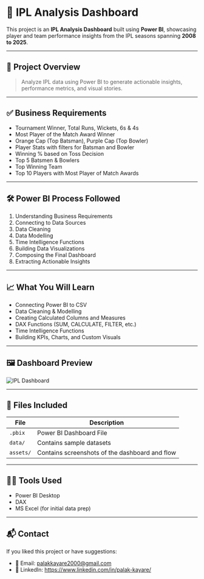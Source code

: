 
# 🏏 IPL Analysis  Dashboard

This project is an **IPL Analysis Dashboard** built using **Power BI**, showcasing player and team performance insights from the IPL seasons spanning **2008 to 2025**.

---

## 📌 Project Overview

> Analyze IPL data using Power BI to generate actionable insights, performance metrics, and visual stories.

---

## ✅ Business Requirements

- Tournament Winner, Total Runs, Wickets, 6s & 4s
- Most Player of the Match Award Winner
- Orange Cap (Top Batsman), Purple Cap (Top Bowler)
- Player Stats with filters for Batsman and Bowler
- Winning % based on Toss Decision
- Top 5 Batsmen & Bowlers
- Top Winning Team
- Top 10 Players with Most Player of Match Awards

---

## 🛠️ Power BI Process Followed

1. Understanding Business Requirements
2. Connecting to Data Sources
3. Data Cleaning
4. Data Modelling
5. Time Intelligence Functions
6. Building Data Visualizations
7. Composing the Final Dashboard
8. Extracting Actionable Insights

---

## 📈 What You Will Learn

- Connecting Power BI to CSV
- Data Cleaning & Modelling
- Creating Calculated Columns and Measures
- DAX Functions (SUM, CALCULATE, FILTER, etc.)
- Time Intelligence Functions
- Building KPIs, Charts, and Custom Visuals

---

## 🖼 Dashboard Preview

![IPL Dashboard](./assets/dashboard-screenshot.png)

---

## 📂 Files Included

| File | Description |
|------|-------------|
| `.pbix` | Power BI Dashboard File |
| `data/` | Contains sample datasets |
| `assets/` | Contains screenshots of the dashboard and flow |

---

## 👩‍💻 Tools Used

- Power BI Desktop
- DAX
- MS Excel (for initial data prep)

---

## 📬 Contact

If you liked this project or have suggestions:

- 📧 Email: palakkayare2000@gmail.com
- 💼 LinkedIn: https://www.linkedin.com/in/palak-kayare/
